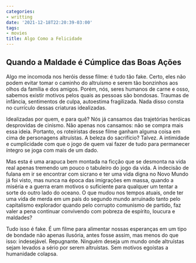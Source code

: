 ```yaml
---
categories:
- writting
date: '2021-12-18T22:20:39-03:00'
tags:
- movies
title: Algo Como a Felicidade
---
```


## Quando a Maldade é Cúmplice das Boas Ações

Algo me incomoda nos heróis desse filme: é tudo tão fake. Certo, eles não podem evitar tomar o caminho do altruísmo e serem tão bonzinhos aos olhos da família e dos amigos. Porém, nós, seres humanos de carne e osso, sabemos existir motivos pelos quais as pessoas são bondosas. Traumas de infância, sentimentos de culpa, autoestima fragilizada. Nada disso consta no currículo dessas criaturas idealizadas.

Idealizadas por quem, e para quê? Nós já cansamos das trajetórias heróicas desprovidas de cinismo. Não apenas nos cansamos: não se compra mais essa ideia. Portanto, os roteiristas desse filme ganham alguma coisa em cima de personagens altruístas. A beleza do sacrifício? Talvez. A intimidade e cumplicidade com que o jogo de quem vai fazer de tudo para permanecer íntegro se joga com mais de um dado.

Mas esta é uma arapuca bem montada na ficção que se desmonta na vida real apenas tremendo um pouco o tabuleiro do jogo da vida. A indecisão de fulana em ir se encontrar com sicrano e ter uma vida digna no Novo Mundo já foi visto, mas nunca na época das imigrações em massa, quando a miséria e a guerra eram motivos o suficiente para qualquer um tentar a sorte do outro lado do oceano. O que mudou nos tempos atuais, onde ter uma vida de merda em um país do segundo mundo arruinado tanto pelo capitalismo explorador quando pelo corrupto comunismo de partido, faz valer a pena continuar convivendo com pobreza de espírito, loucura e maldades?

Tudo isso é fake. É um filme para alimentar nossas esperanças em um tipo de bondade não apenas ilusória, antes fosse assim, mas menos do que isso: indesejável. Repugnante. Ninguém deseja um mundo onde altruístas sejam levados a sério por serem altruístas. Sem motivos egoístas a humanidade colapsa.
